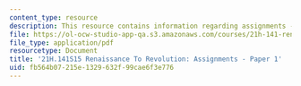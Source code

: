 ```yaml
---
content_type: resource
description: This resource contains information regarding assignments - paper 1.
file: https://ol-ocw-studio-app-qa.s3.amazonaws.com/courses/21h-141-renaissance-to-revolution-europe-1300-1800-spring-2015/fb564b07215e1329632f99cae6f3e776_MIT21H_141S15_Paper1.pdf
file_type: application/pdf
resourcetype: Document
title: '21H.141S15 Renaissance To Revolution: Assignments - Paper 1'
uid: fb564b07-215e-1329-632f-99cae6f3e776
---
```

